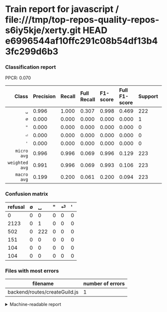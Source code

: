 # Train report for javascript / file:///tmp/top-repos-quality-repos-s6iy5kje/xerty.git HEAD e6996544af10ffc291c08b54df13b43fc299d6b3

### Classification report

PPCR: 0.070

| Class | Precision | Recall | Full Recall | F1-score | Full F1-score | Support | Full Support | PPCR |
|------:|:----------|:-------|:------------|:---------|:---------|:--------|:-------------|:-----|
| `␣` | 0.996| 1.000| 0.307| 0.998| 0.469| 222| 724| 0.307 |
| `∅` | 0.000| 0.000| 0.000| 0.000| 0.000| 1| 2124| 0.000 |
| `"` | 0.000| 0.000| 0.000| 0.000| 0.000| 0| 151| 0.000 |
| `⏎` | 0.000| 0.000| 0.000| 0.000| 0.000| 0| 104| 0.000 |
| `'` | 0.000| 0.000| 0.000| 0.000| 0.000| 0| 104| 0.000 |
| `micro avg` | 0.996| 0.996| 0.069| 0.996| 0.129| 223| 3207| 0.070 |
| `weighted avg` | 0.991| 0.996| 0.069| 0.993| 0.106| 223| 3207| 0.070 |
| `macro avg` | 0.199| 0.200| 0.061| 0.200| 0.094| 223| 3207| 0.070 |

### Confusion matrix

|refusal|  ∅| ␣| "| ⏎| '| 
|:---|:---|:---|:---|:---|:---|
|0 |0 |0 |0 |0 |0 |
|2123 |0 |1 |0 |0 |0 |
|502 |0 |222 |0 |0 |0 |
|151 |0 |0 |0 |0 |0 |
|104 |0 |0 |0 |0 |0 |
|104 |0 |0 |0 |0 |0 |

### Files with most errors

| filename | number of errors|
|:----:|:-----|
| backend/routes/createGuild.js | 1 |

<details>
    <summary>Machine-readable report</summary>
```json
{
  "cl_report": {"\"": {"f1-score": 0.0, "precision": 0.0, "recall": 0.0, "support": 0}, "\u0027": {"f1-score": 0.0, "precision": 0.0, "recall": 0.0, "support": 0}, "macro avg": {"f1-score": 0.19955056179775282, "precision": 0.19910313901345292, "recall": 0.2, "support": 223}, "micro avg": {"f1-score": 0.9955156950672646, "precision": 0.9955156950672646, "recall": 0.9955156950672646, "support": 223}, "weighted avg": {"f1-score": 0.9932785811457651, "precision": 0.9910514991252589, "recall": 0.9955156950672646, "support": 223}, "\u2205": {"f1-score": 0.0, "precision": 0.0, "recall": 0.0, "support": 1}, "\u23ce": {"f1-score": 0.0, "precision": 0.0, "recall": 0.0, "support": 0}, "\u2423": {"f1-score": 0.9977528089887641, "precision": 0.9955156950672646, "recall": 1.0, "support": 222}},
  "cl_report_full": {"\"": {"f1-score": 0.0, "precision": 0.0, "recall": 0.0, "support": 151}, "\u0027": {"f1-score": 0.0, "precision": 0.0, "recall": 0.0, "support": 104}, "macro avg": {"f1-score": 0.09376979936642028, "precision": 0.19910313901345292, "recall": 0.06132596685082873, "support": 3207}, "micro avg": {"f1-score": 0.12944606413994167, "precision": 0.9955156950672646, "recall": 0.06922357343311505, "support": 3207}, "weighted avg": {"f1-score": 0.10584554839614636, "precision": 0.22474379894876817, "recall": 0.06922357343311505, "support": 3207}, "\u2205": {"f1-score": 0.0, "precision": 0.0, "recall": 0.0, "support": 2124}, "\u23ce": {"f1-score": 0.0, "precision": 0.0, "recall": 0.0, "support": 104}, "\u2423": {"f1-score": 0.4688489968321014, "precision": 0.9955156950672646, "recall": 0.30662983425414364, "support": 724}},
  "ppcr": 0.06953539133146243
}
```
</details>
